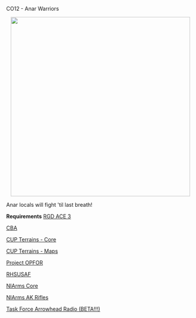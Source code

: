 CO12 - Anar Warriors
<p align="center">
    <img src="https://i.imgur.com/L2bmV36.jpg" width="480">
</p>


Anar locals will fight 'til last breath!


**Requirements**
<a href="http://steamcommunity.com/workshop/filedetails/?id=1118302100">RGD ACE 3</a>	

<a href="http://steamcommunity.com/workshop/filedetails/?id=4508149">CBA</a>

<a href="http://steamcommunity.com/workshop/filedetails/?id=583496184">CUP Terrains - Core</a>

<a href="http://steamcommunity.com/workshop/filedetails/?id=583544987">CUP Terrains - Maps</a>

<a href="http://steamcommunity.com/workshop/filedetails/?id=1117945097">Project OPFOR</a>

<a href="http://steamcommunity.com/workshop/filedetails/?id=843577117">RHSUSAF</a>

<a href="http://steamcommunity.com/workshop/filedetails/?id=1117945097">NIArms Core</a>

<a href="http://steamcommunity.com/workshop/filedetails/?id=667352839">NIArms AK Rifles</a>

<a href="http://steamcommunity.com/workshop/filedetails/?id=894678801">Task Force Arrowhead Radio (BETA!!!)</a>
